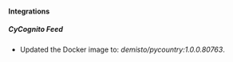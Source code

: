 #### Integrations
##### CyCognito Feed
- Updated the Docker image to: *demisto/pycountry:1.0.0.80763*.
